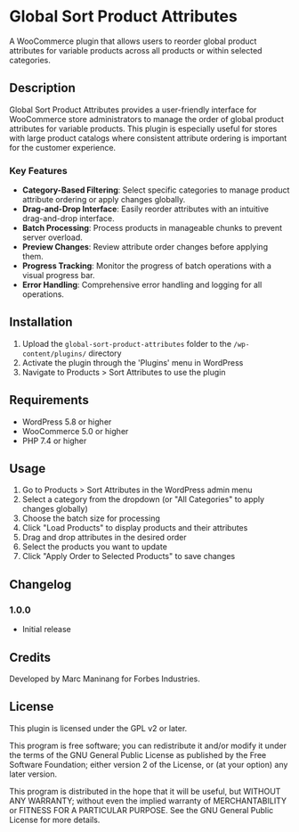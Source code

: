 # Global Sort Product Attributes

A WooCommerce plugin that allows users to reorder global product attributes for variable products across all products or within selected categories.

## Description

Global Sort Product Attributes provides a user-friendly interface for WooCommerce store administrators to manage the order of global product attributes for variable products. This plugin is especially useful for stores with large product catalogs where consistent attribute ordering is important for the customer experience.

### Key Features

- **Category-Based Filtering**: Select specific categories to manage product attribute ordering or apply changes globally.
- **Drag-and-Drop Interface**: Easily reorder attributes with an intuitive drag-and-drop interface.
- **Batch Processing**: Process products in manageable chunks to prevent server overload.
- **Preview Changes**: Review attribute order changes before applying them.
- **Progress Tracking**: Monitor the progress of batch operations with a visual progress bar.
- **Error Handling**: Comprehensive error handling and logging for all operations.

## Installation

1. Upload the `global-sort-product-attributes` folder to the `/wp-content/plugins/` directory
2. Activate the plugin through the 'Plugins' menu in WordPress
3. Navigate to Products > Sort Attributes to use the plugin

## Requirements

- WordPress 5.8 or higher
- WooCommerce 5.0 or higher
- PHP 7.4 or higher

## Usage

1. Go to Products > Sort Attributes in the WordPress admin menu
2. Select a category from the dropdown (or "All Categories" to apply changes globally)
3. Choose the batch size for processing
4. Click "Load Products" to display products and their attributes
5. Drag and drop attributes in the desired order
6. Select the products you want to update
7. Click "Apply Order to Selected Products" to save changes

## Changelog

### 1.0.0
- Initial release

## Credits

Developed by Marc Maninang for Forbes Industries.

## License

This plugin is licensed under the GPL v2 or later.

This program is free software; you can redistribute it and/or
modify it under the terms of the GNU General Public License
as published by the Free Software Foundation; either version 2
of the License, or (at your option) any later version.

This program is distributed in the hope that it will be useful,
but WITHOUT ANY WARRANTY; without even the implied warranty of
MERCHANTABILITY or FITNESS FOR A PARTICULAR PURPOSE.  See the
GNU General Public License for more details. 